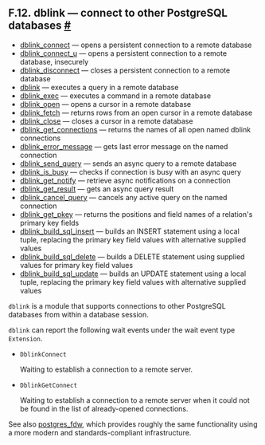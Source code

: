 ## F.12. dblink — connect to other PostgreSQL databases [#](#DBLINK)

  * [dblink\_connect](contrib-dblink-connect) — opens a persistent connection to a remote database
  * [dblink\_connect\_u](contrib-dblink-connect-u) — opens a persistent connection to a remote database, insecurely
  * [dblink\_disconnect](contrib-dblink-disconnect) — closes a persistent connection to a remote database
  * [dblink](contrib-dblink-function) — executes a query in a remote database
  * [dblink\_exec](contrib-dblink-exec) — executes a command in a remote database
  * [dblink\_open](contrib-dblink-open) — opens a cursor in a remote database
  * [dblink\_fetch](contrib-dblink-fetch) — returns rows from an open cursor in a remote database
  * [dblink\_close](contrib-dblink-close) — closes a cursor in a remote database
  * [dblink\_get\_connections](contrib-dblink-get-connections) — returns the names of all open named dblink connections
  * [dblink\_error\_message](contrib-dblink-error-message) — gets last error message on the named connection
  * [dblink\_send\_query](contrib-dblink-send-query) — sends an async query to a remote database
  * [dblink\_is\_busy](contrib-dblink-is-busy) — checks if connection is busy with an async query
  * [dblink\_get\_notify](contrib-dblink-get-notify) — retrieve async notifications on a connection
  * [dblink\_get\_result](contrib-dblink-get-result) — gets an async query result
  * [dblink\_cancel\_query](contrib-dblink-cancel-query) — cancels any active query on the named connection
  * [dblink\_get\_pkey](contrib-dblink-get-pkey) — returns the positions and field names of a relation's primary key fields
  * [dblink\_build\_sql\_insert](contrib-dblink-build-sql-insert) — builds an INSERT statement using a local tuple, replacing the primary key field values with alternative supplied values
  * [dblink\_build\_sql\_delete](contrib-dblink-build-sql-delete) — builds a DELETE statement using supplied values for primary key field values
  * [dblink\_build\_sql\_update](contrib-dblink-build-sql-update) — builds an UPDATE statement using a local tuple, replacing the primary key field values with alternative supplied values

`dblink` is a module that supports connections to other PostgreSQL databases from within a database session.

`dblink` can report the following wait events under the wait event type `Extension`.

* `DblinkConnect`

    Waiting to establish a connection to a remote server.

* `DblinkGetConnect`

    Waiting to establish a connection to a remote server when it could not be found in the list of already-opened connections.

See also [postgres\_fdw](postgres-fdw "F.37. postgres_fdw — access data stored in external PostgreSQL servers"), which provides roughly the same functionality using a more modern and standards-compliant infrastructure.
